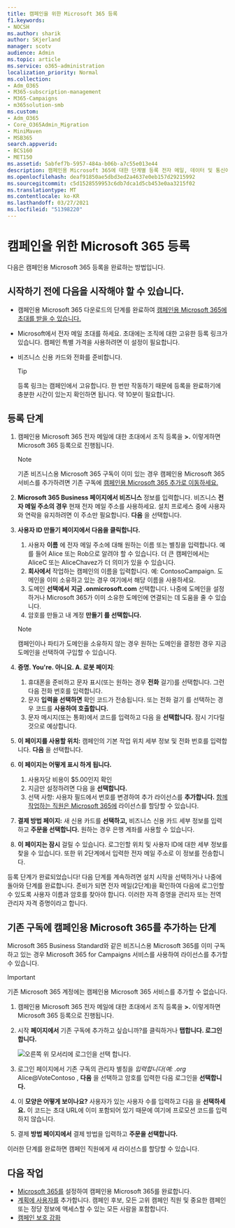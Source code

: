 ```yaml
---
title: 캠페인을 위한 Microsoft 365 등록
f1.keywords:
- NOCSH
ms.author: sharik
author: SKjerland
manager: scotv
audience: Admin
ms.topic: article
ms.service: o365-administration
localization_priority: Normal
ms.collection:
- Adm_O365
- M365-subscription-management
- M365-Campaigns
- m365solution-smb
ms.custom:
- Adm_O365
- Core_O365Admin_Migration
- MiniMaven
- MSB365
search.appverid:
- BCS160
- MET150
ms.assetid: 5abfef7b-5957-484a-b06b-a7c55e013e44
description: 캠페인용 Microsoft 365에 대한 단계별 등록 전자 메일, 데이터 및 통신에 대한 사이버 보안 위협으로부터 캠페인을 보호합니다.
ms.openlocfilehash: deaf91850ae5dbd3ed2a4637e0eb157d29215992
ms.sourcegitcommit: c5d1528559953c6db7dca1d5cb453e0aa3215f02
ms.translationtype: MT
ms.contentlocale: ko-KR
ms.lasthandoff: 03/27/2021
ms.locfileid: "51398220"
---
```

# <a name="sign-up-for-microsoft-365-for-campaigns"></a>캠페인을 위한 Microsoft 365 등록 

다음은 캠페인용 Microsoft 365 등록을 완료하는 방법입니다.

## <a name="before-you-start"></a>시작하기 전에 다음을 시작해야 할 수 있습니다.

- 캠페인용 Microsoft 365 다운로드의 단계를 완료하여 [캠페인용 Microsoft 365에 초대를 받을 수 있습니다.](get-microsoft-365-campaigns.md#get-microsoft-365-for-campaigns)
- Microsoft에서 전자 메일 초대를 하세요. 초대에는 조직에 대한 고유한 등록 링크가 있습니다. 캠페인 특별 가격을 사용하려면 이 설정이 필요합니다.
- 비즈니스 신용 카드와 전화를 준비합니다.

    > [!TIP]
    > 등록 링크는 캠페인에서 고유합니다. 한 번만 작동하기 때문에 등록을 완료하기에 충분한 시간이 있는지 확인하면 됩니다. 약 10분이 필요합니다.

## <a name="steps-to-sign-up"></a>등록 단계

1. 캠페인용 Microsoft 365 전자 메일에 대한 초대에서 조직 등록을 **>.** 이렇게하면 Microsoft 365 등록으로 진행됩니다.
    > [!NOTE]
    > 기존 비즈니스용 Microsoft 365 구독이 이미 있는 경우 캠페인용 Microsoft 365 서비스를 추가하려면 기존 구독에 [캠페인용 Microsoft 365 추가로 이동하세요.](#steps-to-add-microsoft-365-for-campaigns-to-an-existing-subscription)
1. **Microsoft 365 Business 페이지에서 비즈니스** 정보를 입력합니다. 비즈니스 **전자 메일 주소의 경우** 현재 전자 메일 주소를 사용하세요. 설치 프로세스 중에 사용자와 연락을 유지하려면 이 주소만 필요합니다. **다음** 을 선택합니다.
1. **사용자 ID 만들기 페이지에서 다음을 클릭합니다.**
    1. 사용자 **이름** 에 전자 메일 주소에 대해 원하는 이름 또는 별칭을 입력합니다. 예를 들어 Alice 또는 Rob으로 알려야 할 수 있습니다. 더 큰 캠페인에서는 AliceC 또는 AliceChavez가 더 의미가 있을 수 있습니다.
    2. **회사에서** 작업하는 캠페인의 이름을 입력합니다. 예: ContosoCampaign. 도메인을 이미 소유하고 있는 경우 여기에서 해당 이름을 사용하세요. 
    3. 도메인 **선택에서** **지금 .onmicrosoft.com** 선택합니다. 나중에 도메인을 설정하거나 Microsoft 365가 이미 소유한 도메인에 연결되는 데 도움을 줄 수 있습니다.
    4. 암호를 만들고 내 계정 **만들기 를 선택합니다.**
    > [!NOTE]
    > 캠페인이나 파티가 도메인을 소유하지 않는 경우 원하는 도메인을 결정한 경우 지금 도메인을 선택하여 구입할 수 있습니다.

4. **증명. You're. 아니요. A. 로봇 페이지**:
    1. 휴대폰을 준비하고 문자  표시(또는 원하는 경우 **전화** 걸기)를 선택합니다. 그런 다음 전화 번호를 입력합니다. 
    2. 문자 **입력을 선택하면** 확인 코드가 전송됩니다. 또는 전화 걸기 를 선택하는 경우 코드를 **사용하여 호출합니다.**
    3. 문자 메시지(또는 통화)에서 코드를 입력하고 다음 을 **선택합니다.** 잠시 기다릴 것으로 예상합니다. 
5. **이 페이지를 사용할 위치:** 캠페인의 기본 작업 위치 세부 정보 및 전화 번호를 입력합니다. **다음** 을 선택합니다.
6. **이 페이지는 어떻게 표시 하게 됩니다.**
    1. 사용자당 비용이 $5.00인지 확인 
    2. 지금만 설정하려면 다음 을 **선택합니다.** 
    3. 선택 사항: 사용자 필드에서 번호를 변경하여 추가 라이선스를 **추가합니다.** [함께 작업하는 직원은 Microsoft 365에](../admin/add-users/add-users.md?toc=%2fmicrosoft-365%2fcampaigns%2ftoc.json) 라이선스를 할당할 수 있습니다.
7. **결제 방법 페이지:** 새 신용 카드를 **선택하고,** 비즈니스 신용 카드 세부 정보를 입력하고 **주문을 선택합니다.** 원하는 경우 은행 계좌를 사용할 수 있습니다.
8. **이 페이지는 잠시** 걸릴 수 있습니다. 로그인할 위치 및 사용자 ID에 대한 세부 정보를 찾을 수 있습니다. 또한 위 2단계에서 입력한 전자 메일 주소로 이 정보를 전송합니다.

등록 단계가 완료되었습니다! 다음 단계를 계속하려면 설치 시작을 선택하거나 나중에 돌아와 단계를 완료합니다. 준비가 되면 전자 메일(2단계)을 확인하여 다음에 로그인할 수 있도록 사용자 이름과 암호를 찾아야 합니다. 이러한 자격 증명을 관리자 또는 전역 관리자 자격 증명이라고 합니다.

## <a name="steps-to-add-microsoft-365-for-campaigns-to-an-existing-subscription"></a>기존 구독에 캠페인용 Microsoft 365를 추가하는 단계

Microsoft 365 Business Standard와 같은 비즈니스용 Microsoft 365를 이미 구독하고 있는 경우 Microsoft 365 for Campaigns 서비스를 사용하여 라이선스를 추가할 수 있습니다.
> [!IMPORTANT]
> 기존 Microsoft 365 계정에는 캠페인용 Microsoft 365 서비스를 추가할 수 없습니다.

1. 캠페인용 Microsoft 365 전자 메일에 대한 초대에서 조직 등록을 **>.** 이렇게하면 Microsoft 365 등록으로 진행됩니다.
2. 시작 **페이지에서** 기존 구독에 추가하고 싶습니까?를 클릭하거나 **탭합니다. 로그인합니다.**
    
    ![오른쪽 위 모서리에 로그인을 선택 합니다.](../media/addtoexisting.png)
3. 로그인 페이지에서 기존 구독의 관리자 별칭을 *입력합니다(예: <span></span> .org* Alice@VoteContoso , **다음** 을 선택하고 암호를 입력한 다음 로그인을 **선택합니다.**
4. 이 **모양은 어떻게 보이나요?** 사용자가 있는 사용자 수를 입력하고 다음 을 **선택하세요.** 이 코드는 초대 URL에 이미 포함되어 있기 때문에 여기에 프로모션 코드를 입력하지 않습니다.
5. 결제 **방법 페이지에서** 결제 방법을 입력하고 **주문을 선택합니다.**

이러한 단계를 완료하면 캠페인 직원에게 새 [](../admin/manage/assign-licenses-to-users.md) 라이선스를 할당할 수 있습니다.

## <a name="whats-next"></a>다음 작업

- [Microsoft 365를](../business/set-up.md?toc=/microsoft-365/campaigns/toc.json) 설정하여 캠페인용 Microsoft 365를 완료합니다.
- [계획에 사용자를](../admin/add-users/add-users.md?toc=%2fmicrosoft-365%2fcampaigns%2ftoc.json) 추가합니다. 캠페인 후보, 모든 고위 캠페인 직원 및 중요한 캠페인 또는 정당 정보에 액세스할 수 있는 모든 사람을 포함합니다.
- [캠페인 보호 강화](m365-campaigns-security-overview.md)
